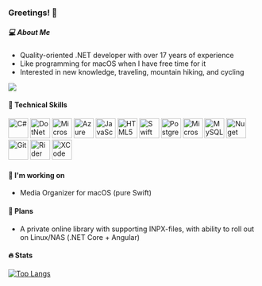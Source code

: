 ### Greetings! 👋

<!--
**mirham/mirham** is a ✨ _special_ ✨ repository because its `README.md` (this file) appears on your GitHub profile.

Here are some ideas to get you started:

- 🔭 I’m currently working on ...
- 🌱 I’m currently learning ...
- 👯 I’m looking to collaborate on ...
- 🤔 I’m looking for help with ...
- 💬 Ask me about ...
- 📫 How to reach me: ...
- 😄 Pronouns: ...
- ⚡ Fun fact: ...
-->

##### :computer: About Me

 - Quality-oriented .NET developer with over 17 years of experience
 - Like programming for macOS when I have free time for it
 - Interested in new knowledge, traveling, mountain hiking, and cycling
   
<a href="https://www.linkedin.com/in/yuriyrusskikh/?locale=en_US" target=”_blank”><img src="https://img.shields.io/badge/LinkedIn-0077B5?style=for-the-badge&logo=linkedin&logoColor=white" /></a>

#### 💼 Technical Skills
<p>
 <img src="https://cdn.jsdelivr.net/gh/devicons/devicon@latest/icons/csharp/csharp-original.svg" width="40" alt="C#" />
 <img src="https://cdn.jsdelivr.net/gh/devicons/devicon@latest/icons/dotnetcore/dotnetcore-original.svg" width="40" alt="DotNet Core"  />
 <img src="https://cdn.jsdelivr.net/gh/devicons/devicon@latest/icons/dot-net/dot-net-original-wordmark.svg" width="40" alt="Microsoft DotNet"  />
 <img src="https://cdn.jsdelivr.net/gh/devicons/devicon@latest/icons/azuredevops/azuredevops-original.svg" width="40" alt="Azure Devops"  />      
 <img src="https://cdn.jsdelivr.net/gh/devicons/devicon@latest/icons/javascript/javascript-plain.svg" width="40" alt="JavaScript" />
 <img src="https://cdn.jsdelivr.net/gh/devicons/devicon@latest/icons/html5/html5-original.svg" width="40" alt="HTML5" />         
 <img src="https://cdn.jsdelivr.net/gh/devicons/devicon@latest/icons/swift/swift-original.svg" width="40" alt="Swift" />
 <img src="https://cdn.jsdelivr.net/gh/devicons/devicon@latest/icons/postgresql/postgresql-original-wordmark.svg" width="40" alt="PostgreSQL" />
 <img src="https://cdn.jsdelivr.net/gh/devicons/devicon@latest/icons/microsoftsqlserver/microsoftsqlserver-original-wordmark.svg" width="40" alt="Microsoft SQL Server"  />
 <img src="https://cdn.jsdelivr.net/gh/devicons/devicon@latest/icons/mysql/mysql-original.svg" width="40" alt="MySQL" />
 <img src="https://cdn.jsdelivr.net/gh/devicons/devicon@latest/icons/nuget/nuget-original.svg" width="40" alt="Nuget"  />
 <img src="https://cdn.jsdelivr.net/gh/devicons/devicon@latest/icons/git/git-original.svg" width="40" alt="Git" />
 <img src="https://cdn.jsdelivr.net/gh/devicons/devicon@latest/icons/rider/rider-original.svg" width="40" alt="Rider" />
 <img src="https://cdn.jsdelivr.net/gh/devicons/devicon@latest/icons/xcode/xcode-original.svg" width="40" alt="XCode"/>          
</p>
          
#### 🔭 I'm working on
- Media Organizer for macOS (pure Swift)

#### 🤔 Plans
- A private online library with supporting INPX-files, with ability to roll out on Linux/NAS (.NET Core + Angular)

#### 🔥 Stats
[![Top Langs](https://github-readme-stats.vercel.app/api/top-langs/?username=mirham&layout=compact&theme=vision-friendly-dark)](https://github.com/anuraghazra/github-readme-stats)
